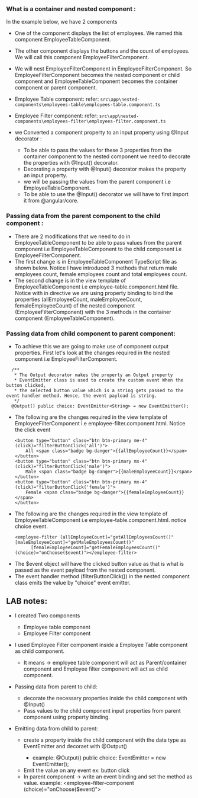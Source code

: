 ### What is a container and nested component :

In the example below, we have 2 components

- One of the component displays the list of employees. We named this component EmployeeTableComponent.

- The other component displays the buttons and the count of employees. We will call this component EmployeeFilterComponent.

- We will nest EmployeeFilterComponent in EmployeeFilterComponent. So EmployeeFilterComponent becomes the nested component or child component and EmployeeTableComponent becomes the container component or parent component.

- Employee Table component: refer: `src\app\nested-components\employees-table\employees-table.component.ts`
- Employee Filter component: refer: ``src\app\nested-components\employees-filter\employees-filter.component.ts``

- we Converted a component property to an input property using @Input decorator : 
  - To be able to pass the values for these 3 properties from the container component to the nested component we need to decorate the properties with @Input() decorator. 
  - Decorating a property with @Input() decorator makes the property an input property. 
  - we will be passing the values from the parent component i.e EmployeeTableComponent. 
  - To be able to use the @Input() decorator we will have to first import it from @angular/core.

### Passing data from the parent component to the child component : 
  - There are 2 modifications that we need to do in EmployeeTableComponent to be able to pass values from the parent component i.e EmployeeTableComponent to the child component i.e EmployeeFilterComponent. 
  - The first change is in EmployeeTableComponent TypeScript file as shown below. Notice I have introduced 3 methods that return male employees count, female employees count and total employees count.
  - The second change is in the view template of EmployeeTableComponent i.e employee-table.component.html file. Notice with in <employee-filter> directive we are using property binding to bind the properties (allEmployeeCount, maleEmployeeCount, femaleEmployeeCount) of the nested component (EmployeeFilterComponent) with the 3 methods in the container component (EmployeeTableComponent).
  
### Passing data from child component to parent component:
  - To achieve this we are going to make use of component output properties. First let's look at the changes required in the nested component i.e EmployeeFilterComponent.
  ```
    /**
     * The Output decorator makes the property an Output property
     * EventEmitter class is used to create the custom event When the button clicked,
     * the selected button value which is a string gets passed to the event handler method. Hence, the event payload is string.
     */
    @Output() public choice: EventEmitter<String> = new EventEmitter();
  ```
  - The following are the changes required in the view template of EmployeeFilterComponent i.e employee-filter.component.html. Notice the click event
    ```
    <button type="button" class="btn btn-primary me-4" (click)="filterButtonClick('all')">
        All <span class="badge bg-danger">{{allEmployeeCount}}</span>
    </button>
    <button type="button" class="btn btn-primary mx-4" (click)="filterButtonClick('male')">
        Male <span class="badge bg-danger">{{maleEmployeeCount}}</span>
    </button>
    <button type="button" class="btn btn-primary mx-4" (click)="filterButtonClick('female')">
        Female <span class="badge bg-danger">{{femaleEmployeeCount}}</span>
    </button>
    ```
- The following are the changes required in the view template of EmployeeTableComponent i.e employee-table.component.html. notice choice event.
  ```
  <employee-filter [allEmployeeCount]="getAllEmployeesCount()" [maleEmployeeCount]="getMaleEmployeesCount()"
        [femaleEmployeeCount]="getFemaleEmployeesCount()" (choice)="onChoose($event)"></employee-filter>
  ```
- The $event object will have the clicked button value as that is what is passed as the event payload from the nested component.
- The event handler method (filterButtonClick()) in the nested component class emits the value by "choice" event emitter.


## LAB notes:
- I created Two components
	- Employee table component
	- Employee Filter component
- I used Employee Filter component inside a Employee Table component as child component.
	- It means -> employee table component will act as Parent/container component and Employee filter component will act as child component.
- Passing data from parent to child:
	- decorate the necessary properties inside the child component with @Input()
	- Pass values to the child component input properties from parent component using property binding.

- Emitting data from child to parent:
	- create a property inside the child component with the data type as EventEmitter<string> and decoraet with @Output()
		- example:  @Output() public choice: EventEmitter<String> = new EventEmitter();
	- Emit the value on any event ex: button click
	- In parent component -> write an event binding and set the method as value.
		example: <employee-filter-component (choice)="onChoose($event)"></employee-filter-component>